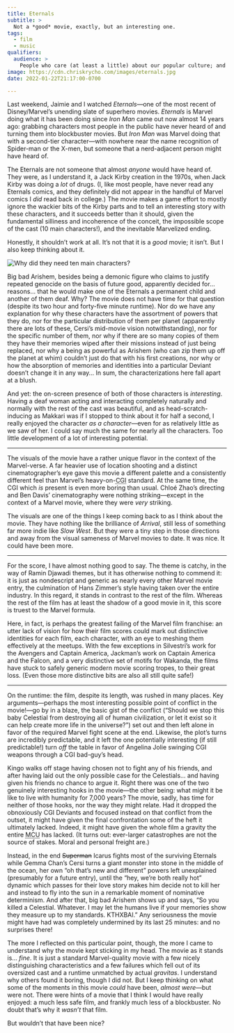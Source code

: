 ```yaml
---
title: Eternals
subtitle: >
  Not a *good* movie, exactly, but an interesting one.
tags:
  - film
  - music
qualifiers:
  audience: >
    People who care (at least a little) about our popular culture; and people who either have seen or do not care about being spoiled on <cite>Eternals</cite>, because this post discusses it freely.
image: https://cdn.chriskrycho.com/images/eternals.jpg
date: 2022-01-22T21:17:00-0700

---
```


Last weekend, Jaimie and I watched <cite>Eternals</cite>—one of the most recent of Disney/Marvel’s unending slate of superhero movies. <cite>Eternals</cite> is Marvel doing what it has been doing since <cite>Iron Man</cite> came out now almost 14 years ago: grabbing characters most people in the public have never heard of and turning them into blockbuster movies. But <cite>Iron Man</cite> was Marvel doing that with a second-tier character—with nowhere near the name recognition of Spider-man or the X-men, but someone that a nerd-adjacent person might have heard of.

The Eternals are not someone that almost *anyone* would have heard of. They were, as I understand it, a Jack Kirby creation in the 1970s, when Jack Kirby was doing a *lot* of drugs. (I, like most people, have never read any Eternals comics, and they definitely did not appear in the handful of Marvel comics I *did* read back in college.) The movie makes a game effort to mostly ignore the wackier bits of the Kirby parts and to tell an interesting story with these characters, and it succeeds better than it should, given the fundamental silliness and incoherence of the conceit, the impossible scope of the cast (10 main characters!), and the inevitable Marvelized ending.

Honestly, it shouldn’t work at all. It’s not that it is a *good* movie; it isn’t. But I also keep thinking about it.

![Why did they need *ten* main characters?](https://f001.backblazeb2.com/file/chriskrycho-com/images/eternals.jpg "poster for Eternals")

Big bad Arishem, besides being a demonic figure who claims to justify repeated genocide on the basis of future good, apparently decided for… reasons… that he would make one of the Eternals a permanent child and another of them deaf. Why? The movie does not have time for that question (despite its two hour and forty-five minute runtime). Nor do we have any explanation for why these characters have the assortment of powers that they do, nor for the particular distribution of them per planet (apparently there are lots of these, Cersi’s mid-movie vision notwithstanding), nor for the specific number of them, nor why if there are so many copies of them they have their memories wiped after their missions instead of just being replaced, nor why a being as powerful as Arishem (who can zip them up off the planet at whim) couldn’t just do that with his first creations, nor why or how the absorption of memories and identities into a particular Deviant doesn’t change it in any way… In sum, the characterizations here fall apart at a blush.

And yet: the on-screen presence of both of those characters is *interesting*. Having a deaf woman acting and interacting completely naturally and normally with the rest of the cast was beautiful, and as head-scratch-inducing as Makkari was if I stopped to think about it for half a second, I really enjoyed the character *as a character*—even for as relatively little as we saw of her. I could say much the same for nearly all the characters. Too little development of a lot of interesting potential.

---

The visuals of the movie have a rather unique flavor in the context of the Marvel-verse. A far heavier use of location shooting and a distinct cinematographer’s eye gave this movie a different palette and a consistently different feel than Marvel’s heavy-on-<abbr title="computer generated imagery">CGI</abbr> standard. At the same time, the <abbr>CGI</abbr> which *is* present is even more boring than usual. Chloé Zhao’s directing and Ben Davis’ cinematography were nothing striking—except in the context of a Marvel movie, where they were *very* striking.

The visuals are one of the things I keep coming back to as I think about the movie. They have nothing like the brilliance of <cite>Arrival</cite>, still less of something far more indie like <cite>Slow West</cite>. But they were a tiny step in those directions and away from the visual sameness of Marvel movies to date. It was nice. It could have been more.

---

For the score, I have almost nothing good to say. The theme is catchy, in the way of Ramin Djawadi themes, but it has otherwise nothing to commend it: it is just as nondescript and generic as nearly every other Marvel movie entry, the culmination of Hans Zimmer’s style having taken over the entire industry. In this regard, it stands in contrast to the rest of the film. Whereas the rest of the film has at least the shadow of a good movie in it, this score is truest to the Marvel formula.

Here, in fact, is perhaps the greatest failing of the Marvel film franchise: an utter lack of vision for how their film scores could mark out distinctive identities for each film, each character, with an eye to meshing them effectively at the meetups. With the few exceptions in Silvestri’s work for the Avengers and Captain America, Jackman’s work on Captain America and the Falcon, and a very distinctive set of motifs for Wakanda, the films have stuck to safely generic modern movie scoring tropes, to their great loss. (Even those more distinctive bits are also all still quite safe!)

---

On the runtime: the film, despite its length, was rushed in many places. Key arguments—perhaps the most interesting possible point of conflict in the movie!—go by in a blaze, the basic gist of the conflict (“Should we stop this baby Celestial from destroying all of human civilization, or let it exist so it can help create more life in the universe?”) set out and then left alone in favor of the required Marvel fight scene at the end. Likewise, the plot’s turns are incredibly predictable, and it left the one potentially interesting (if still predictable!) turn *off* the table in favor of Angelina Jolie swinging <abbr>CGI</abbr> weapons through a <abbr>CGI</abbr> bad-guy’s head.

Kingo walks off stage having chosen not to fight any of his friends, and after having laid out the only possible case for the Celestials… and having given his friends no chance to argue it. Right there was one of the two genuinely interesting hooks in the movie—the other being: what might it be like to live with humanity for 7,000 years? The movie, sadly, has time for neither of those hooks, nor the way they might relate. Had it dropped the obnoxiously <abbr>CGI</abbr> Deviants and focused instead on that conflict from the outset, it might have given the final confrontation some of the heft it ultimately lacked. Indeed, it might have given the whole film a gravity the entire <abbr title="Marvel Cinematic Universe">MCU</abbr> has lacked. (It turns out: ever-larger catastrophes are not the source of stakes. Moral and personal freight are.)

Instead, in the end ~~Superman~~ Icarus fights most of the surviving Eternals while Gemma Chan’s Cersi turns a giant monster into stone in the middle of the ocean, her own “oh that’s new and different” powers left unexplained (presumably for a future entry), until the “hey, we’re both really hot” dynamic which passes for their love story makes him decide not to kill her and instead to fly into the sun in a remarkable moment of nominative determinism. And after that, big bad Arishem shows up and says, “So you killed a Celestial. Whatever. I may let the humans live if your memories show they measure up to my standards. <span class=smcp>KTHXBAI</span>.” Any seriousness the movie might have had was completely undermined by its last 25 minutes: and no surprises there!

The more I reflected on this particular point, though, the more I came to understand why the movie kept sticking in my head. The movie as it stands is… *fine*. It is just a standard Marvel-quality movie with a few nicely distinguishing characteristics and a few failures which fell out of its oversized cast and a runtime unmatched by actual _gravitas_. I understand why others found it boring, though I did not. But I keep thinking on what some of the moments in this movie *could* have been, *almost were*—but were not. There were hints of a movie that I think I would have really enjoyed: a much less safe film, and frankly much less of a blockbuster. No doubt that’s why it *wasn’t* that film.

But wouldn’t that have been nice?
